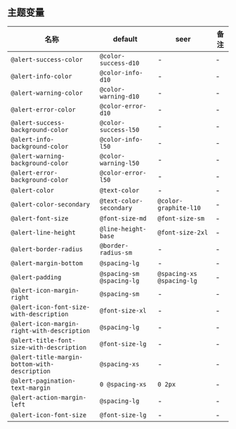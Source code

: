 ## 主题变量

| 名称 | default | seer | 备注 |
| --- | --- | --- | --- |
| `@alert-success-color` | `@color-success-d10` | - | - |
| `@alert-info-color` | `@color-info-d10` | - | - |
| `@alert-warning-color` | `@color-warning-d10` | - | - |
| `@alert-error-color` | `@color-error-d10` | - | - |
| `@alert-success-background-color` | `@color-success-l50` | - | - |
| `@alert-info-background-color` | `@color-info-l50` | - | - |
| `@alert-warning-background-color` | `@color-warning-l50` | - | - |
| `@alert-error-background-color` | `@color-error-l50` | - | - |
| `@alert-color` | `@text-color` | - | - |
| `@alert-color-secondary` | `@text-color-secondary` | `@color-graphite-l10` | - |
| `@alert-font-size` | `@font-size-md` | `@font-size-sm` | - |
| `@alert-line-height` | `@line-height-base` | `@font-size-2xl` | - |
| `@alert-border-radius` | `@border-radius-sm` | - | - |
| `@alert-margin-bottom` | `@spacing-lg` | - | - |
| `@alert-padding` | `@spacing-sm @spacing-lg` | `@spacing-xs @spacing-lg` | - |
| `@alert-icon-margin-right` | `@spacing-sm` | - | - |
| `@alert-icon-font-size-with-description` | `@font-size-xl` | - | - |
| `@alert-icon-margin-right-with-description` | `@spacing-lg` | - | - |
| `@alert-title-font-size-with-description` | `@font-size-lg` | - | - |
| `@alert-title-margin-bottom-with-description` | `@spacing-xs` | - | - |
| `@alert-pagination-text-margin` | `0 @spacing-xs` | `0 2px` | - |
| `@alert-action-margin-left` | `@spacing-lg` | - | - |
| `@alert-icon-font-size` | `@font-size-lg` | - | - |

